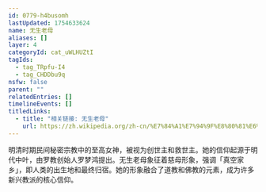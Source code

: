 ```yaml
---
id: 0779-h4busomh
lastUpdated: 1754633624
name: 无生老母
aliases: []
layer: 4
categoryId: cat_uWLHUZtI
tagIds:
  - tag_TRpfu-I4
  - tag_CHDDbu9q
nsfw: false
parent: ""
relatedEntries: []
timelineEvents: []
titledLinks:
  - title: "相关链接: 无生老母"
    url: https://zh.wikipedia.org/zh-cn/%E7%84%A1%E7%94%9F%E8%80%81%E6%AF%8D
---
```


明清时期民间秘密宗教中的至高女神，被视为创世主和救世主。她的信仰起源于明代中叶，由罗教创始人罗梦鸿提出。无生老母象征着慈母形象，强调「真空家乡」，即人类的出生地和最终归宿。她的形象融合了道教和佛教的元素，成为许多新兴教派的核心信仰。